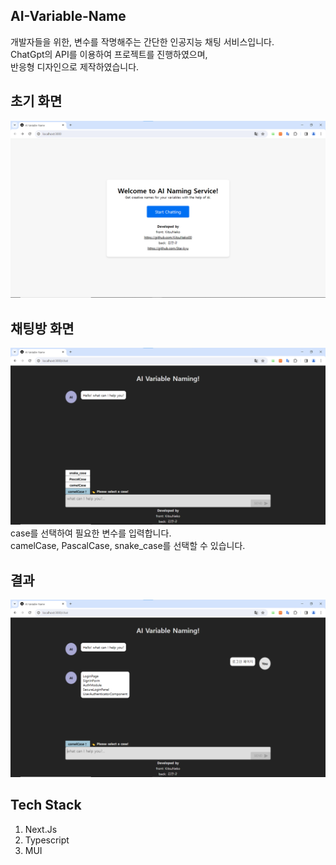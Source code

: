 ## AI-Variable-Name
개발자들을 위한, 변수를 작명해주는 간단한 인공지능 채팅 서비스입니다.
<br>
ChatGpt의 API를 이용하여 프로젝트를 진행하였으며, 
<br>
반응형 디자인으로 제작하였습니다.


## 초기 화면
<img src="./public/images/KakaoTalk_20231120_234026367.png">

## 채팅방 화면
<img src="./public/images/KakaoTalk_20231120_234037307.png">
case를 선택하여 필요한 변수를 입력합니다.
<br>
camelCase, PascalCase, snake_case를 선택할 수 있습니다.

## 결과
<img src="./public/images/KakaoTalk_20231120_234103585.png">

## Tech Stack
1. Next.Js
2. Typescript
3. MUI
